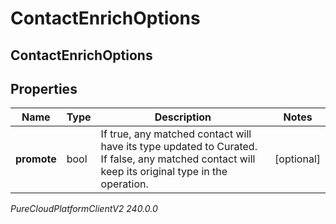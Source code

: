 # ContactEnrichOptions

## ContactEnrichOptions

## Properties

|Name | Type | Description | Notes|
|------------ | ------------- | ------------- | -------------|
| **promote** | bool | If true, any matched contact will have its type updated to Curated. If false, any matched contact will keep its original type in the operation. | [optional] |



_PureCloudPlatformClientV2 240.0.0_
